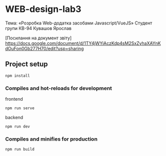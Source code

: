 # WEB-design-lab3
Тема: «Розробка Web-додатка засобами Javascript/VueJS»
Cтудент групи КВ-94 Кувашов Ярослав

[Посилання на документ звіту] https://docs.google.com/document/d/1TY4jWYiAczKdp4sM2SxZyhaXAYnKdOuFon0Gb277H70/edit?usp=sharing

## Project setup
```
npm install
```

### Compiles and hot-reloads for development
frontend
```
npm run serve
```
backend
```
npm run dev
```

### Compiles and minifies for production
```
npm run build
```
